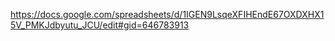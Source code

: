 https://docs.google.com/spreadsheets/d/1IGEN9LsqeXFIHEndE67OXDXHX15V_PMKJdbyutu_JCU/edit#gid=646783913
